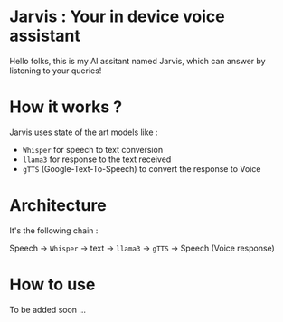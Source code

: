 # Jarvis : Your in device voice assistant 

Hello folks, this is my AI assitant named Jarvis, which can answer by listening to your queries! 

# How it works ? 

Jarvis uses state of the art models like : 

  - `Whisper` for speech to text conversion
  - `llama3` for response to the text received
  - `gTTS` (Google-Text-To-Speech) to convert the response to Voice

# Architecture 

It's the following chain : 

  Speech -> `Whisper` -> text -> `llama3` -> `gTTS` -> Speech (Voice response) 

# How to use 

To be added soon ... 
<!-- To be added soon --> 


